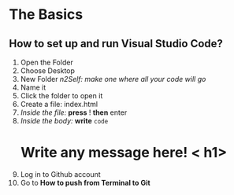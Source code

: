 # The Basics

## How to set up and run Visual Studio Code?
1. Open the Folder
2. Choose Desktop
3. New Folder *n2Self: make one where all your code will go*
4. Name it
5. Click the folder to open it
6. Create a file: index.html 
7. *Inside the file:* **press** ! **then** enter
8. *Inside the body:* **write** `code` <h1> Write any message here! < h1>
9. Log in to Github account
  10. Go to **How to push from Terminal to Git**


